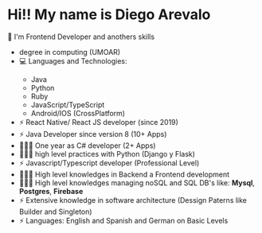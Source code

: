 
<h1>Hi!! My name is Diego Arevalo</h1>
<p>💬 I'm Frontend Developer and anothers skills</p>
<ul>
  <li> degree in computing (UMOAR)</li>
  <li>💻 Languages and Technologies:</li>
      <ul>
        <li>Java</li>
        <li>Python</li>
        <li>Ruby</li>
        <li>JavaScript/TypeScript</li>
        <li>Android/IOS (CrossPlatform)</li>
      </ul>
  <li>⚡ React Native/ React JS developer (since 2019)</li>
  <li>⚡ Java Developer since version 8 (10+ Apps)</li>
  <li>👨🏽‍💻  One year as C# developer   (2+ Apps)</li>
  <li>👨🏽‍💻  high level practices with Python (Django y Flask)</li>
  <li>⚡  Javascript/Typescript developer (Professional Level)</li>
  <li>👨🏽‍💻  High level knowledges in Backend a Frontend development</li>
  <li>👨🏽‍💻  High level knowledges managing noSQL and SQL DB's like: <b>Mysql</b>, <b>Postgres</b>, <b>Firebase</b></li>
  <li>⚡ Extensive knowledge in software architecture (Dessign Paterns like Builder and Singleton)</li>
  <li>⚡ Languages: English and Spanish and German on Basic Levels </li>
</ul>

